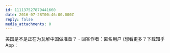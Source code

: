 ```yaml
---
id: 111137527879441660
date: 2016-07-28T00:46:00.000Z
reply: false
media_attachments: 0
---
```


美国是不是正在为瓦解中国做准备？ - 回答作者：匿名用户 (想看更多？下载知乎 App： ​​​​

